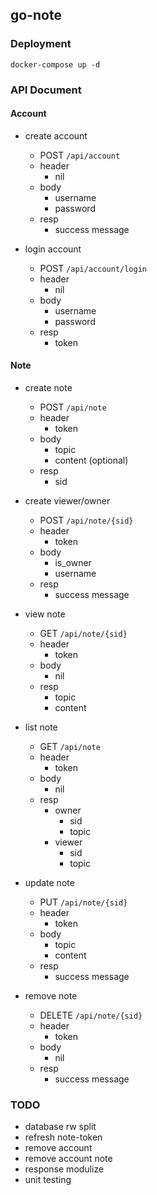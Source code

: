 ## go-note

### Deployment
`docker-compose up -d`

### API Document
#### Account
* create account
	* POST `/api/account`
	* header
		* nil
	* body
		* username
		* password
	* resp
		* success message

* login account
	* POST `/api/account/login`
	* header
		* nil
	* body
		* username
		* password
	* resp
		* token

#### Note
* create note
	* POST `/api/note`
	* header
		* token
	* body
		* topic
		* content (optional)
	* resp
		* sid

* create viewer/owner
	* POST `/api/note/{sid}`
	* header
		* token
	* body
		* is_owner
		* username
	* resp
		* success message

* view note
	* GET `/api/note/{sid}`
	* header
		* token
	* body
		* nil
	* resp
		* topic
		* content

* list note
	* GET `/api/note`
	* header
		* token
	* body
		* nil
	* resp
		* owner
			* sid
			* topic
		* viewer
			* sid
			* topic

* update note
	* PUT `/api/note/{sid}`
	* header
		* token
	* body
		* topic
		* content
	* resp
		* success message

* remove note
	* DELETE `/api/note/{sid}`
	* header
		* token
	* body
		* nil
	* resp
		* success message


### TODO
* database rw split
* refresh note-token
* remove account
* remove account note
* response modulize
* unit testing
